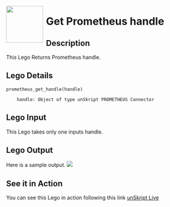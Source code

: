 [<img align="left" src="https://unskript.com/assets/favicon.png" width="100" height="100" style="padding-right: 5px">](https://unskript.com/assets/favicon.png) 
<h1>Get Prometheus handle</h1>

## Description
This Lego Returns Prometheus handle.


## Lego Details

    prometheus_get_handle(handle)

        handle: Object of type unSkript PROMETHEUS Connector

## Lego Input
This Lego takes only one inputs handle. 

## Lego Output
Here is a sample output.
<img src="./1.png">


## See it in Action

You can see this Lego in action following this link [unSkript Live](https://us.app.unskript.io)